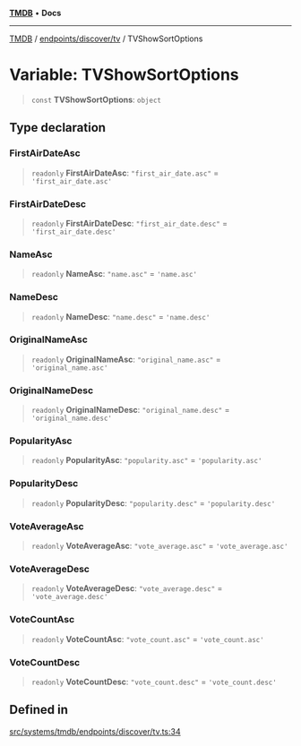 [**TMDB**](../../../../README.md) • **Docs**

***

[TMDB](../../../../README.md) / [endpoints/discover/tv](../README.md) / TVShowSortOptions

# Variable: TVShowSortOptions

> `const` **TVShowSortOptions**: `object`

## Type declaration

### FirstAirDateAsc

> `readonly` **FirstAirDateAsc**: `"first_air_date.asc"` = `'first_air_date.asc'`

### FirstAirDateDesc

> `readonly` **FirstAirDateDesc**: `"first_air_date.desc"` = `'first_air_date.desc'`

### NameAsc

> `readonly` **NameAsc**: `"name.asc"` = `'name.asc'`

### NameDesc

> `readonly` **NameDesc**: `"name.desc"` = `'name.desc'`

### OriginalNameAsc

> `readonly` **OriginalNameAsc**: `"original_name.asc"` = `'original_name.asc'`

### OriginalNameDesc

> `readonly` **OriginalNameDesc**: `"original_name.desc"` = `'original_name.desc'`

### PopularityAsc

> `readonly` **PopularityAsc**: `"popularity.asc"` = `'popularity.asc'`

### PopularityDesc

> `readonly` **PopularityDesc**: `"popularity.desc"` = `'popularity.desc'`

### VoteAverageAsc

> `readonly` **VoteAverageAsc**: `"vote_average.asc"` = `'vote_average.asc'`

### VoteAverageDesc

> `readonly` **VoteAverageDesc**: `"vote_average.desc"` = `'vote_average.desc'`

### VoteCountAsc

> `readonly` **VoteCountAsc**: `"vote_count.asc"` = `'vote_count.asc'`

### VoteCountDesc

> `readonly` **VoteCountDesc**: `"vote_count.desc"` = `'vote_count.desc'`

## Defined in

[src/systems/tmdb/endpoints/discover/tv.ts:34](https://github.com/Norviah/media-hub/blob/e3dc67aa1738d9ad44e6a4419ef7e26de86e1452/src/systems/tmdb/endpoints/discover/tv.ts#L34)
